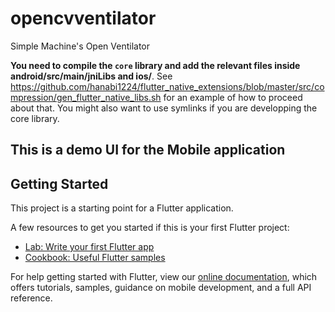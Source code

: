 # opencvventilator

Simple Machine&#x27;s Open Ventilator

**You need to compile the `core` library and add the relevant files inside android/src/main/jniLibs and ios/**. See https://github.com/hanabi1224/flutter_native_extensions/blob/master/src/compression/gen_flutter_native_libs.sh for an example of how to proceed about that. You might also want to use symlinks if you are developping the core library.

## This is a demo UI for the Mobile application

## Getting Started

This project is a starting point for a Flutter application.

A few resources to get you started if this is your first Flutter project:

- [Lab: Write your first Flutter app](https://flutter.dev/docs/get-started/codelab)
- [Cookbook: Useful Flutter samples](https://flutter.dev/docs/cookbook)

For help getting started with Flutter, view our
[online documentation](https://flutter.dev/docs), which offers tutorials,
samples, guidance on mobile development, and a full API reference.
